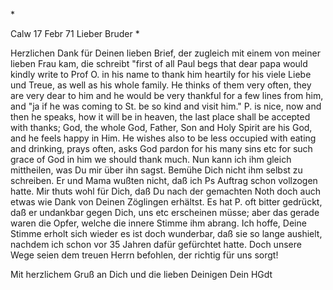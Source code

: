 <An G. Fr. Oe>*

 Calw 17 Febr 71
Lieber Bruder <Oehler>*

Herzlichen Dank für Deinen lieben Brief, der zugleich mit einem von meiner lieben Frau kam, die schreibt "first of all Paul begs that dear papa would kindly write to Prof O. in his name to thank him heartily for his viele Liebe und Treue, as well as his whole family. He thinks of them very often, they are very dear to him and he would be very thankful for a few lines from him, and "ja if he was coming to St. be so kind and visit him." 
P. is nice, now and then he speaks, how it will be in heaven, the last place shall be accepted with thanks; God, the whole God, Father, Son and Holy Spirit are his God, and he feels happy in Him. He wishes also to be less occupied with eating and drinking, prays often, asks God pardon for his many sins etc for such grace of God in him we should thank much. 
Nun kann ich ihm gleich mittheilen, was Du mir über ihn sagst. Bemühe Dich nicht ihm selbst zu schreiben. Er und Mama wußten nicht, daß ich Ps Auftrag schon vollzogen hatte. Mir thuts wohl für Dich, daß Du nach der gemachten Noth doch auch etwas wie Dank von Deinen Zöglingen erhältst. Es hat P. oft bitter gedrückt, daß er undankbar gegen Dich, uns etc erscheinen müsse; aber das gerade waren die Opfer, welche die innere Stimme ihm abrang. 
Ich hoffe, Deine Stimme erholt sich wieder es ist doch wunderbar, daß sie so lange aushielt, nachdem ich schon vor 35 Jahren dafür gefürchtet hatte. Doch unsere Wege seien dem treuen Herrn befohlen, der richtig für uns sorgt!

Mit herzlichem Gruß an Dich und die lieben Deinigen
 Dein HGdt
